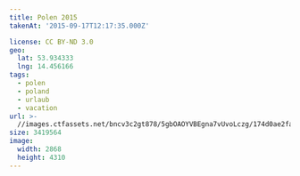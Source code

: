 ```yaml
---
title: Polen 2015
takenAt: '2015-09-17T12:17:35.000Z'

license: CC BY-ND 3.0
geo:
  lat: 53.934333
  lng: 14.456166
tags:
  - polen
  - poland
  - urlaub
  - vacation
url: >-
  //images.ctfassets.net/bncv3c2gt878/5gbOAOYVBEgna7vUvoLczg/174d0ae2fa6accf07173ec8826c5f5f9/polen-2015_25931892516_o
size: 3419564
image:
  width: 2868
  height: 4310
---
```

